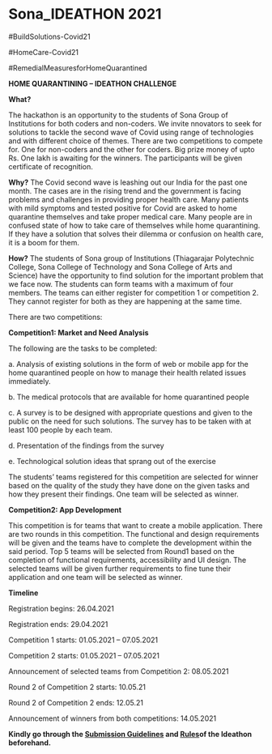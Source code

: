 # Sona_IDEATHON 2021

#BuildSolutions-Covid21

#HomeCare-Covid21	

#RemedialMeasuresforHomeQuarantined

**HOME QUARANTINING – IDEATHON CHALLENGE**

**What?**

The hackathon is an opportunity to the students of Sona Group of Institutions for both coders and non-coders. We invite nnovators to seek for solutions to tackle the second wave of Covid using range of technologies and with different choice of themes. 
There are two competitions to compete for. One for non-coders and the other for coders. Big prize money of upto Rs. One lakh is awaiting for the winners. The participants will be given certificate of recognition.

**Why?**
The Covid second wave is leashing out our India for the past one month. The cases are in the rising trend and the government is facing problems and challenges in providing proper health care. Many patients with mild symptoms and tested positive for Covid are asked to home quarantine themselves and take proper medical care. Many people are in confused state of how to take care of themselves while home quarantining. If they have a solution that solves their dilemma or confusion on health care, it is a boom for them.

**How?**
The students of Sona group of Institutions (Thiagarajar Polytechnic College, Sona College of Technology and Sona College of Arts and Science) have the opportunity to find solution for the important problem that we face now. The students can form teams with a maximum of four members. The teams can either register for competition 1 or competition 2. They cannot register for both as they are happening at the same time. 

There are two competitions:

**Competition1: Market and Need Analysis**

The following are the tasks to be completed:

a.	Analysis of existing solutions in the form of web or mobile app for the home quarantined people on how to manage their health related issues immediately.

b.	The medical protocols that are available for home quarantined people

c.	A survey is to be designed with appropriate questions and given to the public on the need for such solutions. The survey has to be taken with at least 100 people by each team.

d.	Presentation of the findings from the survey 

e.	Technological solution ideas that sprang out of the exercise

The students’ teams registered for this competition are selected for winner based on the quality of the study they have done on the given tasks and how they present their findings. One team will be selected as winner. 

**Competition2: App Development**

This competition is for teams that want to create a mobile application. There are two rounds in this competition. The functional and design requirements will be given and the teams have to complete the development within the said period. Top 5 teams will be selected from Round1 based on the completion of functional requirements, accessibility and UI design. The selected teams will be given further requirements to fine tune their application and one team will be selected as winner. 

**Timeline**

Registration begins: 26.04.2021

Registration ends: 29.04.2021

Competition 1 starts: 01.05.2021 – 07.05.2021

Competition 2 starts: 01.05.2021 – 07.05.2021

Announcement of selected teams from Competition 2: 08.05.2021

Round 2 of Competition 2 starts: 10.05.21

Round 2 of Competition 2 ends: 12.05.21

Announcement of winners from both competitions: 14.05.2021

**Kindly go through the [Submission Guidelines](submission.md) and [Rules](Rules.md)of the Ideathon beforehand.**
